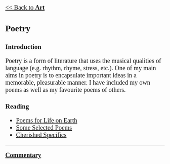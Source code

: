 <style>
    * {font-family: "Times New Roman"}
    p, ol, ul, td {font-size: 20px}
</style>

[<< Back to **Art**](https://pranigopu.github.io/art)

# Poetry
## Introduction
Poetry is a form of literature that uses the musical qualities of language (e.g. rhythm, rhyme, stress, etc.). One of my main aims in poetry is to encapsulate important ideas in a memorable, pleasurable manner. I have included my own poems as well as my favourite poems of others.

## Reading
- [Poems for Life on Earth](https://pranigopu.github.io/art/poetry/poems-for-life-on-earth.html)
- [Some Selected Poems](https://pranigopu.github.io/art/poetry/some-selected-poems.html)
- [Cherished Specifics](https://pranigopu.github.io/art/poetry/cherished-specifics.html)

---

[**Commentary**](https://pranigopu.github.io/art/poetry/commentary)